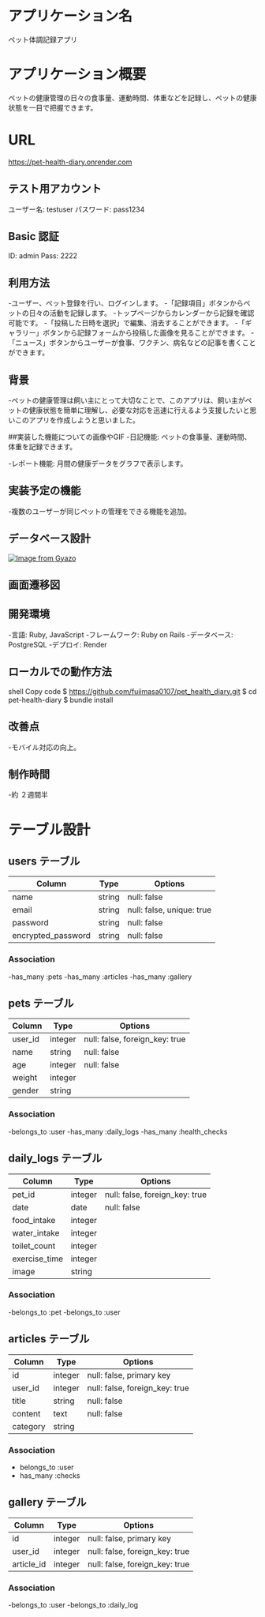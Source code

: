 # アプリケーション名
ペット体調記録アプリ

# アプリケーション概要
ペットの健康管理の日々の食事量、運動時間、体重などを記録し、ペットの健康状態を一目で把握できます。

# URL
https://pet-health-diary.onrender.com

## テスト用アカウント
ユーザー名: testuser
パスワード: pass1234

## Basic 認証
ID: admin
Pass: 2222

## 利用方法
-ユーザー、ペット登録を行い、ログインします。
-「記録項目」ボタンからペットの日々の活動を記録します。
-トップページからカレンダーから記録を確認可能です。
-「投稿した日時を選択」で編集、消去することができます。
-「ギャラリー」ボタンから記録フォームから投稿した画像を見ることができます。
-「ニュース」ボタンからユーザーが食事、ワクチン、病名などの記事を書くことができます。

## 背景
-ペットの健康管理は飼い主にとって大切なことで、このアプリは、飼い主がペットの健康状態を簡単に理解し、必要な対応を迅速に行えるよう支援したいと思いこのアプリを作成しようと思いました。

##実装した機能についての画像やGIF
-日記機能: ペットの食事量、運動時間、体重を記録できます。

-レポート機能: 月間の健康データをグラフで表示します。

## 実装予定の機能
-複数のユーザーが同じペットの管理をできる機能を追加。

## データベース設計
[![Image from Gyazo](https://i.gyazo.com/6efe83c9370f8aaefc973b0254ed1701.png)](https://gyazo.com/6efe83c9370f8aaefc973b0254ed1701)

## 画面遷移図

## 開発環境
-言語: Ruby, JavaScript
-フレームワーク: Ruby on Rails
-データベース: PostgreSQL
-デプロイ: Render

## ローカルでの動作方法
shell
Copy code
$ https://github.com/fujimasa0107/pet_health_diary.git
$ cd pet-health-diary
$ bundle install

## 改善点
-モバイル対応の向上。

## 制作時間
-約 ２週間半

# テーブル設計

## users テーブル

| Column             | Type    | Options                  |
|--------------------|---------|--------------------------|
| name               | string  | null: false              |  
| email              | string  | null: false, unique: true|
| password           | string  | null: false              |
| encrypted_password | string  | null: false              |

### Association

-has_many :pets
-has_many :articles
-has_many :gallery

## pets テーブル

| Column  |  Type     | Options                        |
|---------|-----------|--------------------------------|
| user_id | integer   | null: false, foreign_key: true |
| name    | string    | null: false                    |
| age     | integer   | null: false                    |
| weight  | integer   |                                |
| gender  | string    |                                |

### Association

-belongs_to :user
-has_many :daily_logs
-has_many :health_checks

## daily_logs テーブル

| Column        | Type    | Options                        |
|---------------|---------|--------------------------------|
| pet_id        | integer | null: false, foreign_key: true |
| date          | date    | null: false                    |
| food_intake   | integer |                                |
| water_intake  | integer |                                |
| toilet_count  | integer |                                |
| exercise_time | integer |                                |
|image          | string  |                                |

### Association

-belongs_to :pet
-belongs_to :user

## articles テーブル

| Column   | Type    | Options                        |
|----------|---------|--------------------------------|
| id       | integer | null: false, primary key       |
| user_id  | integer | null: false, foreign_key: true |
| title    | string  | null: false                    |
| content  | text    | null: false                    |
| category | string  |                                |

### Association

  - belongs_to :user
  - has_many :checks

## gallery テーブル

|Column     | Type    | Options                        |
|-----------|---------|--------------------------------|
|id         | integer | null: false, primary key       |
|user_id    | integer | null: false, foreign_key: true |
|article_id | integer | null: false, foreign_key: true |

### Association

-belongs_to :user
-belongs_to :daily_log
